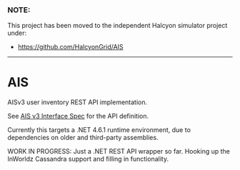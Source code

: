 ### NOTE:
This project has been moved to the independent Halcyon simulator project under:
* https://github.com/HalcyonGrid/AIS

---

# AIS
AISv3 user inventory REST API implementation.

See [AIS v3 Interface Spec](http://wiki.secondlife.com/wiki/Linden_Lab_Official:Inventory_API_v3) for the API definition.

Currently this targets a .NET 4.6.1 runtime environment, due to dependencies on older and third-party assemblies.

WORK IN PROGRESS: Just a .NET REST API wrapper so far. Hooking up the InWorldz Cassandra support and filling in functionality.
